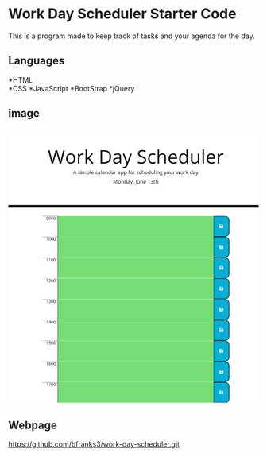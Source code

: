# Work Day Scheduler Starter Code
This is a program made to keep track of tasks and your agenda for the day. 

## Languages
*HTML  
*CSS
*JavaScript
*BootStrap
*jQuery

## image
![image](work-day-calendar_index.html.png)

## Webpage
https://github.com/bfranks3/work-day-scheduler.git